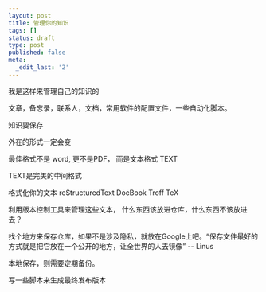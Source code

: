 ```yaml
---
layout: post
title: 管理你的知识
tags: []
status: draft
type: post
published: false
meta:
  _edit_last: '2'
---
```

我是这样来管理自己的知识的

文章，备忘录，联系人，文档，常用软件的配置文件，一些自动化脚本。

知识要保存

外在的形式一定会变

最佳格式不是 word, 更不是PDF， 而是文本格式 TEXT

TEXT是完美的中间格式

格式化你的文本
reStructuredText
DocBook
Troff
TeX

利用版本控制工具来管理这些文本， 什么东西该放进仓库，什么东西不该放进去？

找个地方来保存仓库，如果不是涉及隐私，就放在Google上吧。“保存文件最好的方式就是把它放在一个公开的地方，让全世界的人去镜像” -- Linus

本地保存，则需要定期备份。 

写一些脚本来生成最终发布版本
